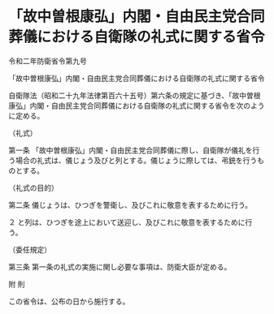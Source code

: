 # 「故中曽根康弘」内閣・自由民主党合同葬儀における自衛隊の礼式に関する省令

令和二年防衛省令第九号

「故中曽根康弘」内閣・自由民主党合同葬儀における自衛隊の礼式に関する省令

自衛隊法（昭和二十九年法律第百六十五号）第六条の規定に基づき、「故中曽根康弘」内閣・自由民主党合同葬儀における自衛隊の礼式に関する省令を次のように定める。

（礼式）

第一条 「故中曽根康弘」内閣・自由民主党合同葬儀に際し、自衛隊が儀礼を行う場合の礼式は、儀じょう及びと列とする。儀じょうに際しては、弔銃を行うものとする。

（礼式の目的）

第二条 儀じょうは、ひつぎを警衛し、及びこれに敬意を表するために行う。

２ と列は、ひつぎを途上において送迎し、及びこれに敬意を表するために行う。

（委任規定）

第三条 第一条の礼式の実施に関し必要な事項は、防衛大臣が定める。

附 則

この省令は、公布の日から施行する。

